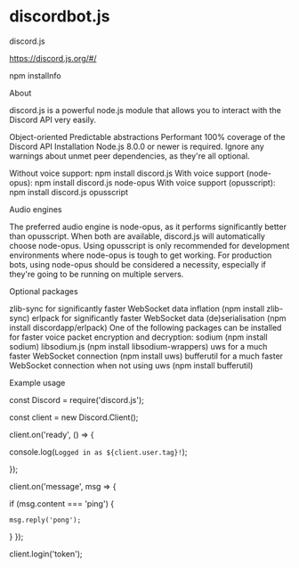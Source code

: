 # discordbot.js

discord.js

https://discord.js.org/#/

npm installnfo


About


discord.js is a powerful node.js module that allows you to interact with the Discord API very easily.

Object-oriented
Predictable abstractions
Performant
100% coverage of the Discord API
Installation
Node.js 8.0.0 or newer is required.
Ignore any warnings about unmet peer dependencies, as they're all optional.

Without voice support: npm install discord.js
With voice support (node-opus): npm install discord.js node-opus
With voice support (opusscript): npm install discord.js opusscript

Audio engines


The preferred audio engine is node-opus, as it performs significantly better than opusscript. When both are available, discord.js will automatically choose node-opus. Using opusscript is only recommended for development environments where node-opus is tough to get working. For production bots, using node-opus should be considered a necessity, especially if they're going to be running on multiple servers.


Optional packages


zlib-sync for significantly faster WebSocket data inflation (npm install zlib-sync)
erlpack for significantly faster WebSocket data (de)serialisation (npm install discordapp/erlpack)
One of the following packages can be installed for faster voice packet encryption and decryption:
sodium (npm install sodium)
libsodium.js (npm install libsodium-wrappers)
uws for a much faster WebSocket connection (npm install uws)
bufferutil for a much faster WebSocket connection when not using uws (npm install bufferutil)


Example usage

const Discord = require('discord.js');

const client = new Discord.Client();


client.on('ready', () => {

  console.log(`Logged in as ${client.user.tag}!`);
  
});

client.on('message', msg => {

  if (msg.content === 'ping') {
  
    msg.reply('pong');
    
  }
});

client.login('token');
